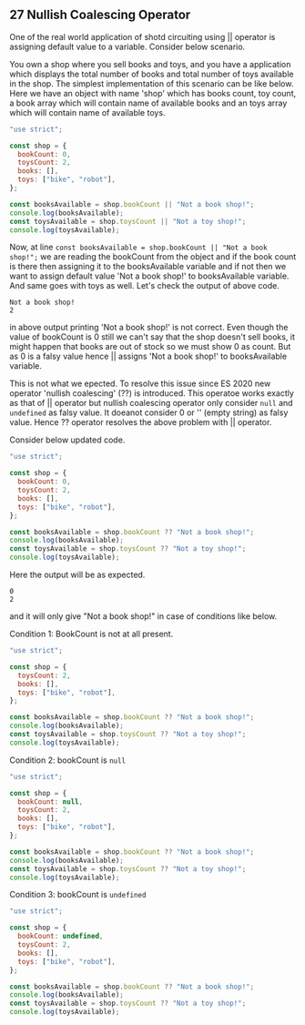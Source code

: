 ## 27 Nullish Coalescing Operator

One of the real world application of shotd circuiting using || operator is assigning default value to a variable. Consider below scenario.

You own a shop where you sell books and toys, and you have a application which displays the total number of books and total number of toys available in the shop. The simplest implementation of this scenario can be like below. Here we have an object with name 'shop' which has books count, toy count, a book array which will contain name of available books and an toys array which will contain name of available toys.

```javascript
"use strict";

const shop = {
  bookCount: 0,
  toysCount: 2,
  books: [],
  toys: ["bike", "robot"],
};

const booksAvailable = shop.bookCount || "Not a book shop!";
console.log(booksAvailable);
const toysAvailable = shop.toysCount || "Not a toy shop!";
console.log(toysAvailable);
```

Now, at line `const booksAvailable = shop.bookCount || "Not a book shop!";` we are reading the bookCount from the object and if the book count is there then assigning it to the booksAvailable variable and if not then we want to assign default value 'Not a book shop!' to booksAvailable variable. And same goes with toys as well. Let's check the output of above code.

```
Not a book shop!
2
```

in above output printing 'Not a book shop!' is not correct. Even though the value of bookCount is 0 still we can't say that the shop doesn't sell books, it might happen that books are out of stock so we must show 0 as count. But as 0 is a falsy value hence || assigns 'Not a book shop!' to booksAvailable variable.

This is not what we epected. To resolve this issue since ES 2020 new operator 'nullish coalescing' (??) is introduced. This operatoe works exactly as that of || operator but nullish coalescing operator only consider `null` and `undefined` as falsy value. It doeanot consider 0 or '' (empty string) as falsy value. Hence ?? operator resolves the above problem with || operator.

Consider below updated code.

```javascript
"use strict";

const shop = {
  bookCount: 0,
  toysCount: 2,
  books: [],
  toys: ["bike", "robot"],
};

const booksAvailable = shop.bookCount ?? "Not a book shop!";
console.log(booksAvailable);
const toysAvailable = shop.toysCount ?? "Not a toy shop!";
console.log(toysAvailable);
```

Here the output will be as expected.

```
0
2
```

and it will only give "Not a book shop!" in case of conditions like below.

Condition 1: BookCount is not at all present.

```javascript
"use strict";

const shop = {
  toysCount: 2,
  books: [],
  toys: ["bike", "robot"],
};

const booksAvailable = shop.bookCount ?? "Not a book shop!";
console.log(booksAvailable);
const toysAvailable = shop.toysCount ?? "Not a toy shop!";
console.log(toysAvailable);
```

Condition 2: bookCount is `null`

```javascript
"use strict";

const shop = {
  bookCount: null,
  toysCount: 2,
  books: [],
  toys: ["bike", "robot"],
};

const booksAvailable = shop.bookCount ?? "Not a book shop!";
console.log(booksAvailable);
const toysAvailable = shop.toysCount ?? "Not a toy shop!";
console.log(toysAvailable);
```

Condition 3: bookCount is `undefined`

```javascript
"use strict";

const shop = {
  bookCount: undefined,
  toysCount: 2,
  books: [],
  toys: ["bike", "robot"],
};

const booksAvailable = shop.bookCount ?? "Not a book shop!";
console.log(booksAvailable);
const toysAvailable = shop.toysCount ?? "Not a toy shop!";
console.log(toysAvailable);
```
